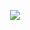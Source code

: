 <div align="center">

  ![](https://github-readme-stats.vercel.app/api?username=oYakate&show_icons=true&theme=transparent)

</div>

